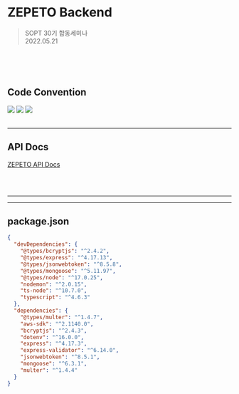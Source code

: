# ZEPETO Backend

> SOPT 30기 합동세미나 <br>
> 2022.05.21

<br>

<br>
<br>

## Code Convention

<img src="https://user-images.githubusercontent.com/54793607/142727515-2ad65b31-5f87-4d46-ac2a-5419c898e519.jpeg">
<img src="https://user-images.githubusercontent.com/54793607/142727517-7d52c980-e6a2-40ad-92c8-8f046d5d9ca7.jpeg">
<img src="https://user-images.githubusercontent.com/54793607/142727518-fe7b0182-635f-44a2-8eed-3f820158ea83.jpeg">

<br>
<br>

---

## API Docs

[ZEPETO API Docs](https://www.notion.so/q-bit/49527b637b814dc7befe884b1d52cb7e?v=3eae8bb76cb8445a9a3e646c2628ddba)

<br>
<br>

---

---

## package.json

```json
{
  "devDependencies": {
    "@types/bcryptjs": "^2.4.2",
    "@types/express": "^4.17.13",
    "@types/jsonwebtoken": "^8.5.8",
    "@types/mongoose": "^5.11.97",
    "@types/node": "^17.0.25",
    "nodemon": "^2.0.15",
    "ts-node": "^10.7.0",
    "typescript": "^4.6.3"
  },
  "dependencies": {
    "@types/multer": "^1.4.7",
    "aws-sdk": "^2.1140.0",
    "bcryptjs": "^2.4.3",
    "dotenv": "^16.0.0",
    "express": "^4.17.3",
    "express-validator": "^6.14.0",
    "jsonwebtoken": "^8.5.1",
    "mongoose": "^6.3.1",
    "multer": "^1.4.4"
  }
}
```

